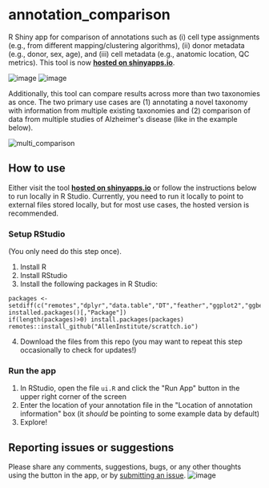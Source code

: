 # annotation_comparison

R Shiny app for comparison of annotations such as (i) cell type assignments (e.g., from different mapping/clustering algorithms), (ii) donor metadata (e.g., donor, sex, age), and (iii) cell metadata (e.g., anatomic location, QC metrics).  This tool is now **[hosted on shinyapps.io](https://sea-ad.shinyapps.io/ACEapp/)**.

![image](https://github.com/AllenInstitute/ACE/assets/25486679/9bc32bb6-8245-4c5e-8ea0-b26be27fcab0)
![image](https://github.com/AllenInstitute/ACE/assets/25486679/aef25d6d-f842-42d9-8b72-a65604b875b0)


Additionally, this tool can compare results across more than two taxonomies as once. The two primary use cases are (1) annotating a novel taxonomy with information from multiple existing taxonomies and (2) comparison of data from multiple studies of Alzheimer's disease (like in the example below).

![multi_comparison](https://github.com/AllenInstitute/annotation_comparison/assets/25486679/c55dac6e-99f6-4fd6-9203-70e136cef9a7)

## How to use 

Either visit the tool **[hosted on shinyapps.io](https://sea-ad.shinyapps.io/ACEapp/)** or follow the instructions below to run locally in R Studio.  Currently, you need to run it locally to point to external files stored locally, but for most use cases, the hosted version is recommended.

### Setup RStudio
(You only need do this step once).
1. Install R
2. Install RStudio
3. Install the following packages in R Studio:
```
packages <- setdiff(c("remotes","dplyr","data.table","DT","feather","ggplot2","ggbeeswarm","rbokeh","shiny","UpSetR","anndata"), installed.packages()[,"Package"])
if(length(packages)>0) install.packages(packages)
remotes::install_github("AllenInstitute/scrattch.io")
```
4. Download the files from this repo (you may want to repeat this step occasionally to check for updates!) 

### Run the app
1. In RStudio, open the file `ui.R` and click the "Run App" button in the upper right corner of the screen
2. Enter the location of your annotation file in the "Location of annotation information" box (it *should* be pointing to some example data by default)
3. Explore!

## Reporting issues or suggestions

Please share any comments, suggestions, bugs, or any other thoughts using the button in the app, or by [submitting an issue](https://github.com/AllenInstitute/ACE/issues).
![image](https://github.com/AllenInstitute/ACE/assets/25486679/a0e2ee8d-5315-400d-a723-b9bb9719c4bd)

